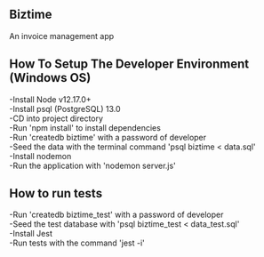## Biztime  
An invoice management app  

## How To Setup The Developer Environment  (Windows OS)  
-Install Node v12.17.0+  
-Install psql (PostgreSQL) 13.0  
-CD into project directory  
-Run 'npm install' to install dependencies   
-Run 'createdb biztime' with a password of developer  
-Seed the data with the terminal command 'psql biztime < data.sql'  
-Install nodemon  
-Run the application with 'nodemon server.js'    

## How to run tests    
-Run 'createdb biztime_test' with a password of developer  
-Seed the test database with 'psql biztime_test < data_test.sql'  
-Install Jest  
-Run tests with the command 'jest -i'  

